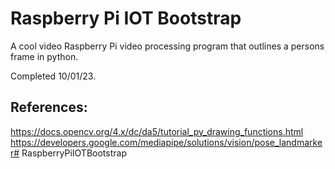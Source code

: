 # Raspberry Pi IOT Bootstrap

A cool video Raspberry Pi video processing program that outlines a persons frame in python.

Completed 10/01/23. 

## References:
https://docs.opencv.org/4.x/dc/da5/tutorial_py_drawing_functions.html
https://developers.google.com/mediapipe/solutions/vision/pose_landmarker# RaspberryPiIOTBootstrap
